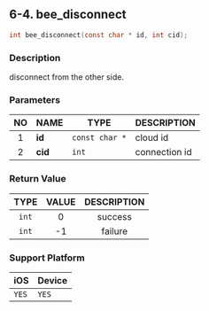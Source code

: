 ## 6-4. bee_disconnect

```c
int bee_disconnect(const char * id, int cid);
```

### Description

disconnect from the other side.

### Parameters

| NO | NAME | TYPE | DESCRIPTION |
| :---: | --- | --- | --- |
| 1 | **id** | `const char *` | cloud id |
| 2 | **cid** | `int` | connection id |

### Return Value

| TYPE | VALUE | DESCRIPTION |
| :---: | :---: | :---: |
| `int` | 0 | success |
| `int` | -1 | failure |

### Support Platform

| iOS | Device |
| --- | --- |
| `YES` | `YES` |
